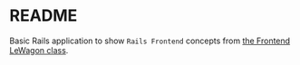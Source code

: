 # README

Basic Rails application to show `Rails Frontend` concepts from [the Frontend LeWagon class](https://kitt.lewagon.com/camps/752/lectures/05-Rails%2F04-Rails-mister-cocktail).
